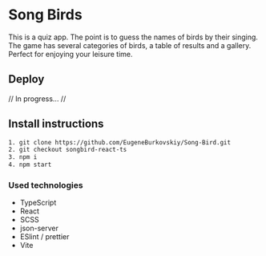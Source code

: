 # Song Birds

This is a quiz app. The point is to guess the names of birds by their singing. The game has several categories of birds, a table of results and a gallery. Perfect for enjoying your leisure time.

## Deploy

// In progress... //

## Install instructions

```bash
1. git clone https://github.com/EugeneBurkovskiy/Song-Bird.git
2. git checkout songbird-react-ts
3. npm i
4. npm start
```

### Used technologies

- TypeScript
- React
- SCSS
- json-server
- ESlint / prettier
- Vite
